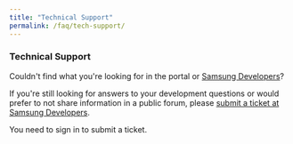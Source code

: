 ```yaml
---
title: "Technical Support"
permalink: /faq/tech-support/
---
```


### Technical Support

Couldn't find what you're looking for in the portal or [Samsung Developers](https://developer.samsung.com/)?

If you're still looking for answers to your development questions or would prefer to not share information in a public
forum, please [submit a ticket at Samsung Developers](http://program.developer.samsung.com/dashboard/support-requests/).

You need to sign in to submit a ticket.